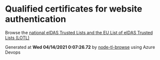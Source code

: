 # Qualified certificates for website authentication 
 Browse the [national eIDAS Trusted Lists and the EU List of eIDAS Trusted Lists (LOTL)](https://webgate.ec.europa.eu/tl-browser/#/) 
 
 
Generated at **Wed 04/14/2021  0:07:26.72** by [node-tl-browse](https://github.com/ymedlop/node-tl-browser) using Azure Devops 
